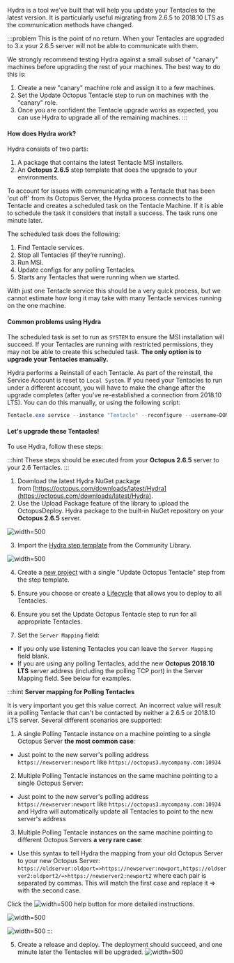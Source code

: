 Hydra is a tool we've built that will help you update your Tentacles to the latest version. It is particularly useful migrating from 2.6.5 to 2018.10 LTS as the communication methods have changed.

:::problem
This is the point of no return. When your Tentacles are upgraded to 3.x your 2.6.5 server will not be able to communicate with them.

We strongly recommend testing Hydra against a small subset of "canary" machines before upgrading the rest of your machines. The best way to do this is:

1. Create a new "canary" machine role and assign it to a few machines.
2. Set the Update Octopus Tentacle step to run on machines with the "canary" role.
3. Once you are confident the Tentacle upgrade works as expected, you can use Hydra to upgrade all of the remaining machines.
:::

#### How does Hydra work?

Hydra consists of two parts:

1. A package that contains the latest Tentacle MSI installers.
2. An **Octopus 2.6.5** step template that does the upgrade to your environments.

To account for issues with communicating with a Tentacle that has been 'cut off' from its Octopus Server, the Hydra process connects to the Tentacle and creates a scheduled task on the Tentacle Machine. If it is able to schedule the task it considers that install a success. The task runs one minute later.

The scheduled task does the following:

1. Find Tentacle services.
2. Stop all Tentacles (if they’re running).
3. Run MSI.
4. Update configs for any polling Tentacles.
5. Starts any Tentacles that were running when we started.

With just one Tentacle service this should be a very quick process, but we cannot estimate how long it may take with many Tentacle services running on the one machine.

#### Common problems using Hydra

The scheduled task is set to run as `SYSTEM` to ensure the MSI installation will succeed. If your Tentacles are running with restricted permissions, they may not be able to create this scheduled task. **The only option is to upgrade your Tentacles manually.**

Hydra performs a Reinstall of each Tentacle. As part of the reinstall, the Service Account is reset to `Local System`. If you need your Tentacles to run under a different account, you will have to make the change after the upgrade completes (after you've re-established a connection from 2018.10 LTS). You can do this manually, or using the following script:

```powershell
Tentacle.exe service --instance "Tentacle" --reconfigure --username=DOMAIN\ACCOUNT --password=accountpassword --start --console
```
#### Let's upgrade these Tentacles!

To use Hydra, follow these steps:

:::hint
These steps should be executed from your **Octopus 2.6.5** server to your 2.6 Tentacles.
:::

1. Download the latest Hydra NuGet package from [https://octopus.com/downloads/latest/Hydra](https://octopus.com/downloads/latest/Hydra).
2. Use the Upload Package feature of the library to upload the OctopusDeploy. Hydra package to the built-in NuGet repository on your **Octopus 2.6.5** server.

![](images/3278019.png "width=500")

3. Import the [Hydra step template](http://library.octopus.com/step-templates/d4fb1945-f0a8-4de4-9045-8441e14057fa/actiontemplate-hydra-update-octopus-tentacle) from the Community Library.

![](images/3278018.png "width=500")

4. Create a [new project](/docs/projects/index.md) with a single "Update Octopus Tentacle" step from the step template.

 1. Ensure you choose or create a [Lifecycle](/docs/managing-releases/lifecycles/index.md) that allows you to deploy to all Tentacles.
 2. Ensure you set the Update Octopus Tentacle step to run for all appropriate Tentacles.
 3. Set the `Server Mapping` field:

   - If you only use listening Tentacles you can leave the `Server Mapping` field blank.
   - If you are using any polling Tentacles, add the new **Octopus 2018.10 LTS** server address (including the polling TCP port) in the Server Mapping field. See below for examples.

:::hint
**Server mapping for Polling Tentacles**

It is very important you get this value correct. An incorrect value will result in a polling Tentacle that can't be contacted by neither a 2.6.5 or 2018.10 LTS server. Several different scenarios are supported:

1. A single Polling Tentacle instance on a machine pointing to a single Octopus Server **the most common case**:
  - Just point to the new server's polling address `https://newserver:newport` like `https://octopus3.mycompany.com:10934`
2. Multiple Polling Tentacle instances on the same machine pointing to a single Octopus Server:
  - Just point to the new server's polling address `https://newserver:newport` like `https://octopus3.mycompany.com:10934` and Hydra will automatically update all Tentacles to point to the new server's address
3. Multiple Polling Tentacle instances on the same machine pointing to different Octopus Servers **a very rare case**:
  - Use this syntax to tell Hydra the mapping from your old Octopus Server to your new Octopus Server: `https://oldserver:oldport=>https://newserver:newport,https://oldserver2:oldport2/=>https://newserver2:newport2` where each pair is separated by commas. This will match the first case and replace it => with the second case.

Click the ![](images/3278017.png "width=500") help button for more detailed instructions.

![](images/3278014.png "width=500")

![](images/3278015.png "width=500")
:::

5. Create a release and deploy. The deployment should succeed, and one minute later the Tentacles will be upgraded.
    ![](images/3278010.png "width=500")
